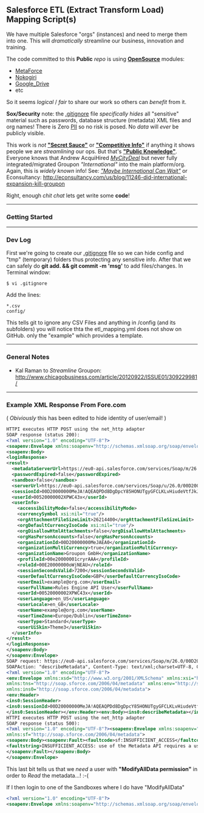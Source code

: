 ## Salesforce ETL (Extract Transform Load) Mapping Script(s)

We have multiple Salesforce "orgs" (instances) and need to merge them into one.
This will *dramatically* streamline our business, innovation and training.

The code committed to this **Public** *repo* is using 
[**OpenSource**](http://en.wikipedia.org/wiki/Open_source) modules:
- [MetaForce](https://github.com/ejholmes/metaforce)
- [Nokogiri](http://nokogiri.org/Nokogiri.html)
- [Google_Drive](https://github.com/gimite/google-drive-ruby)
- etc

So it seems *logical* / *fair* to share our work so others can *benefit* 
from it. 

**Sox/Security** note: the [.gitignore](http://git-scm.com/docs/gitignore) file
*specifically hides* all "sensitive" material such as passwords, database
structure (metadata) XML files and org names! There is Zero 
[PII](http://en.wikipedia.org/wiki/Personally_identifiable_information) so no
risk is posed. No *data* will *ever* be publicly visible.

This work is *not* 
[**"Secret Sauce"**](http://en.wikipedia.org/wiki/Secret_ingredient) or 
[**"Competitive Info"**](http://en.wikipedia.org/wiki/Competitive_intelligence) 
if anything it shows people we are *streamlining* our ops. But that's 
[**"Public Knowledge"**](http://techcrunch.com/tag/groupon/). Everyone knows
that Andrew AcquiHired [*MyCityDeal*](http://goo.gl/SBAeS) but never fully 
integrated/migrated Groupon *"International"* into the main platform/org.
Again, this is *widely known* info! See:
[*"Maybe International Can Wait"*](http://goo.gl/DpOyy) or Econsultancy: 
http://econsultancy.com/us/blog/11246-did-international-expansion-kill-groupon

Right, enough *chit chat* lets get write some **code**!

- - -

### Getting Started


- - -

### Dev Log

First we're going to create our [.gitignore](http://git-scm.com/docs/gitignore) 
file so we can hide config and "tmp" (temporary) folders thus protecting any 
sensitive info. After that we can safely do **git add. && git commit -m 'msg'** 
to add files/changes. In Terminal window:

    $ vi .gitignore

Add the lines:

    *.csv
    config/

This tells git to ignore any CSV Files and anything in /config 
(and its subfolders) you will notice thta the etl_mapping.yml does not show 
on GitHub. only the "example" which provides a template.

>>


- - -
### General Notes

- Kal Raman to *Streamline* Groupon:
http://www.chicagobusiness.com/article/20120922/ISSUE01/309229981/

- - -

### Example XML Response From Fore.com

( *Obiviously* this has been edited to hide identity of user/email! )

```xml
HTTPI executes HTTP POST using the net_http adapter
SOAP response (status 200):
<?xml version="1.0" encoding="UTF-8"?>
<soapenv:Envelope xmlns:soapenv="http://schemas.xmlsoap.org/soap/envelope/" xmlns="urn:partner.soap.sforce.com" xmlns:xsi="http://www.w3.org/2001/XMLSchema-instance">
<soapenv:Body>
<loginResponse>
<result>
  <metadataServerUrl>https://eu0-api.salesforce.com/services/Soap/m/26.0/00D20000000MeJA</metadataServerUrl>
  <passwordExpired>false</passwordExpired>
  <sandbox>false</sandbox>
  <serverUrl>https://eu0-api.salesforce.com/services/Soap/u/26.0/00D20000000MeJA</serverUrl>
  <sessionId>00D20000000MeJA!AQEAQPDd8DgDpcY85HONUTgyGFCLKLvHiudeVtfJkJLTd7yMAOK3KGWf8TVmjcNfYUQCH_vf9MxB.aVblQZqNsi_7ErmCF3v</sessionId>
  <userId>00520000002XPWC43x</userId>
  <userInfo>
    <accessibilityMode>false</accessibilityMode>
    <currencySymbol xsi:nil="true"/>
    <orgAttachmentFileSizeLimit>26214400</orgAttachmentFileSizeLimit>
    <orgDefaultCurrencyIsoCode xsi:nil="true"/>
    <orgDisallowHtmlAttachments>false</orgDisallowHtmlAttachments>
    <orgHasPersonAccounts>false</orgHasPersonAccounts>
    <organizationId>00D20000000MeJAEA0</organizationId>
    <organizationMultiCurrency>true</organizationMultiCurrency>
    <organizationName>Groupon GmbH</organizationName>
    <profileId>00e20000001cryrAAA</profileId>
    <roleId>00E20000000oWjNEAU</roleId>
    <sessionSecondsValid>7200</sessionSecondsValid>
    <userDefaultCurrencyIsoCode>GBP</userDefaultCurrencyIsoCode>
    <userEmail>example@org.com</userEmail>
    <userFullName>Rules Engine API User</userFullName>
    <userId>00520000002XPWC43x</userId>
    <userLanguage>en_US</userLanguage>
    <userLocale>en_GB</userLocale>
    <userName>example@org.com</userName>
    <userTimeZone>Europe/Dublin</userTimeZone>
    <userType>Standard</userType>
    <userUiSkin>Theme3</userUiSkin>
  </userInfo>
</result>
</loginResponse>
</soapenv:Body>
</soapenv:Envelope>
SOAP request: https://eu0-api.salesforce.com/services/Soap/m/26.0/00D20000000MeJA
SOAPAction: "describeMetadata", Content-Type: text/xml;charset=UTF-8, Content-Length: 604
<?xml version="1.0" encoding="UTF-8"?>
<env:Envelope xmlns:xsd="http://www.w3.org/2001/XMLSchema" xmlns:xsi="http://www.w3.org/2001/XMLSchema-instance"
xmlns:tns="http://soap.sforce.com/2006/04/metadata" xmlns:env="http://schemas.xmlsoap.org/soap/envelope/" 
xmlns:ins0="http://soap.sforce.com/2006/04/metadata">
<env:Header>
<ins0:SessionHeader>
<ins0:sessionId>00D20000000MeJA!AQEAQPDd8DgDpcY85HONUTgyGFCLKLvHiudeVtfJkJLTd7yMAOK3KGWf8TVmjcNfYUQCH_vf9MxB.aVblQZqNsi_7ErmCF3v</ins0:sessionId>
</ins0:SessionHeader></env:Header><env:Body><ins0:describeMetadata></ins0:describeMetadata></env:Body></env:Envelope>
HTTPI executes HTTP POST using the net_http adapter
SOAP response (status 500):
<?xml version="1.0" encoding="UTF-8"?><soapenv:Envelope xmlns:soapenv="http://schemas.xmlsoap.org/soap/envelope/"
xmlns:sf="http://soap.sforce.com/2006/04/metadata">
<soapenv:Body><soapenv:Fault><faultcode>sf:INSUFFICIENT_ACCESS</faultcode>
<faultstring>INSUFFICIENT_ACCESS: use of the Metadata API requires a user with the ModifyAllData permission</faultstring>
</soapenv:Fault></soapenv:Body>
</soapenv:Envelope>
```

This last bit tells us that we *need* a user with **"ModifyAllData
permission"** in order to *Read* the metadata...! :-(

If I then login to one of the Sandboxes where I do have "ModifyAllData"

```xml
<?xml version="1.0" encoding="UTF-8"?>
<soapenv:Envelope xmlns:soapenv="http://schemas.xmlsoap.org/soap/envelope/" xmlns="http://soap.sforce.com/2006/04/metadata" xmlns:xsi="http://www.w3.org/2001/XMLSchema-instance"><soapenv:Body><describeMetadataResponse><result><metadataObjects><childXmlNames>CustomLabel</childXmlNames><directoryName>labels</directoryName><inFolder>false</inFolder><metaFile>false</metaFile><suffix>labels</suffix><xmlName>CustomLabels</xmlName></metadataObjects><metadataObjects><directoryName>staticresources</directoryName><inFolder>false</inFolder><metaFile>true</metaFile><suffix>resource</suffix><xmlName>StaticResource</xmlName></metadataObjects><metadataObjects><directoryName>scontrols</directoryName><inFolder>false</inFolder><metaFile>true</metaFile><suffix>scf</suffix><xmlName>Scontrol</xmlName></metadataObjects><metadataObjects><directoryName>components</directoryName><inFolder>false</inFolder><metaFile>true</metaFile><suffix>component</suffix><xmlName>ApexComponent</xmlName></metadataObjects><metadataObjects><directoryName>pages</directoryName><inFolder>false</inFolder><metaFile>true</metaFile><suffix>page</suffix><xmlName>ApexPage</xmlName></metadataObjects><metadataObjects><directoryName>queues</directoryName><inFolder>false</inFolder><metaFile>false</metaFile><suffix>queue</suffix><xmlName>Queue</xmlName></metadataObjects><metadataObjects><childXmlNames>CustomField</childXmlNames><childXmlNames>BusinessProcess</childXmlNames><childXmlNames>RecordType</childXmlNames><childXmlNames>WebLink</childXmlNames><childXmlNames>ValidationRule</childXmlNames><childXmlNames>NamedFilter</childXmlNames><childXmlNames>SharingReason</childXmlNames><childXmlNames>ListView</childXmlNames><childXmlNames>FieldSet</childXmlNames><childXmlNames>ApexTriggerCoupling</childXmlNames><directoryName>objects</directoryName><inFolder>false</inFolder><metaFile>false</metaFile><suffix>object</suffix><xmlName>CustomObject</xmlName></metadataObjects><metadataObjects><directoryName>reportTypes</directoryName><inFolder>false</inFolder><metaFile>false</metaFile><suffix>reportType</suffix><xmlName>ReportType</xmlName></metadataObjects><metadataObjects><directoryName>reports</directoryName><inFolder>true</inFolder><metaFile>false</metaFile><suffix>report</suffix><xmlName>Report</xmlName></metadataObjects><metadataObjects><directoryName>dashboards</directoryName><inFolder>true</inFolder><metaFile>false</metaFile><suffix>dashboard</suffix><xmlName>Dashboard</xmlName></metadataObjects><metadataObjects><directoryName>analyticSnapshots</directoryName><inFolder>false</inFolder><metaFile>false</metaFile><suffix>snapshot</suffix><xmlName>AnalyticSnapshot</xmlName></metadataObjects><metadataObjects><directoryName>layouts</directoryName><inFolder>false</inFolder><metaFile>false</metaFile><suffix>layout</suffix><xmlName>Layout</xmlName></metadataObjects><metadataObjects><directoryName>documents</directoryName><inFolder>true</inFolder><metaFile>true</metaFile><xmlName>Document</xmlName></metadataObjects><metadataObjects><directoryName>weblinks</directoryName><inFolder>false</inFolder><metaFile>false</metaFile><suffix>weblink</suffix><xmlName>CustomPageWebLink</xmlName></metadataObjects><metadataObjects><directoryName>tabs</directoryName><inFolder>false</inFolder><metaFile>false</metaFile><suffix>tab</suffix><xmlName>CustomTab</xmlName></metadataObjects><metadataObjects><directoryName>customApplicationComponents</directoryName><inFolder>false</inFolder><metaFile>false</metaFile><suffix>customApplicationComponent</suffix><xmlName>CustomApplicationComponent</xmlName></metadataObjects><metadataObjects><directoryName>applications</directoryName><inFolder>false</inFolder><metaFile>false</metaFile><suffix>app</suffix><xmlName>CustomApplication</xmlName></metadataObjects><metadataObjects><directoryName>letterhead</directoryName><inFolder>false</inFolder><metaFile>false</metaFile><suffix>letter</suffix><xmlName>Letterhead</xmlName></metadataObjects><metadataObjects><directoryName>email</directoryName><inFolder>true</inFolder><metaFile>true</metaFile><suffix>email</suffix><xmlName>EmailTemplate</xmlName></metadataObjects><metadataObjects><childXmlNames>WorkflowFieldUpdate</childXmlNames><childXmlNames>WorkflowKnowledgePublish</childXmlNames><childXmlNames>WorkflowTask</childXmlNames><childXmlNames>WorkflowAlert</childXmlNames><childXmlNames>WorkflowSend</childXmlNames><childXmlNames>WorkflowOutboundMessage</childXmlNames><childXmlNames>WorkflowRule</childXmlNames><childXmlNames xsi:nil="true"/><directoryName>workflows</directoryName><inFolder>false</inFolder><metaFile>false</metaFile><suffix>workflow</suffix><xmlName>Workflow</xmlName></metadataObjects><metadataObjects><directoryName>roles</directoryName><inFolder>false</inFolder><metaFile>false</metaFile><suffix>role</suffix><xmlName>Role</xmlName></metadataObjects><metadataObjects><directoryName>territories</directoryName><inFolder>false</inFolder><metaFile>false</metaFile><suffix>territory</suffix><xmlName>Territory</xmlName></metadataObjects><metadataObjects><directoryName>groups</directoryName><inFolder>false</inFolder><metaFile>false</metaFile><suffix>group</suffix><xmlName>Group</xmlName></metadataObjects><metadataObjects><directoryName>homePageComponents</directoryName><inFolder>false</inFolder><metaFile>false</metaFile><suffix>homePageComponent</suffix><xmlName>HomePageComponent</xmlName></metadataObjects><metadataObjects><directoryName>homePageLayouts</directoryName><inFolder>false</inFolder><metaFile>false</metaFile><suffix>homePageLayout</suffix><xmlName>HomePageLayout</xmlName></metadataObjects><metadataObjects><directoryName>objectTranslations</directoryName><inFolder>false</inFolder><metaFile>false</metaFile><suffix>objectTranslation</suffix><xmlName>CustomObjectTranslation</xmlName></metadataObjects><metadataObjects><directoryName>translations</directoryName><inFolder>false</inFolder><metaFile>false</metaFile><suffix>translation</suffix><xmlName>Translations</xmlName></metadataObjects><metadataObjects><directoryName>flows</directoryName><inFolder>false</inFolder><metaFile>false</metaFile><suffix>flow</suffix><xmlName>Flow</xmlName></metadataObjects><metadataObjects><directoryName>classes</directoryName><inFolder>false</inFolder><metaFile>true</metaFile><suffix>cls</suffix><xmlName>ApexClass</xmlName></metadataObjects><metadataObjects><directoryName>triggers</directoryName><inFolder>false</inFolder><metaFile>true</metaFile><suffix>trigger</suffix><xmlName>ApexTrigger</xmlName></metadataObjects><metadataObjects><directoryName>profiles</directoryName><inFolder>false</inFolder><metaFile>false</metaFile><suffix>profile</suffix><xmlName>Profile</xmlName></metadataObjects><metadataObjects><directoryName>permissionsets</directoryName><inFolder>false</inFolder><metaFile>false</metaFile><suffix>permissionset</suffix><xmlName>PermissionSet</xmlName></metadataObjects><metadataObjects><directoryName>datacategorygroups</directoryName><inFolder>false</inFolder><metaFile>false</metaFile><suffix>datacategorygroup</suffix><xmlName>DataCategoryGroup</xmlName></metadataObjects><metadataObjects><directoryName>remoteSiteSettings</directoryName><inFolder>false</inFolder><metaFile>false</metaFile><suffix>remoteSite</suffix><xmlName>RemoteSiteSetting</xmlName></metadataObjects><metadataObjects><directoryName>sites</directoryName><inFolder>false</inFolder><metaFile>false</metaFile><suffix>site</suffix><xmlName>CustomSite</xmlName></metadataObjects><metadataObjects><childXmlNames>LeadOwnerSharingRule</childXmlNames><childXmlNames>LeadCriteriaBasedSharingRule</childXmlNames><directoryName>leadSharingRules</directoryName><inFolder>false</inFolder><metaFile>false</metaFile><suffix>sharingRules</suffix><xmlName>LeadSharingRules</xmlName></metadataObjects><metadataObjects><childXmlNames>CampaignOwnerSharingRule</childXmlNames><childXmlNames>CampaignCriteriaBasedSharingRule</childXmlNames><directoryName>campaignSharingRules</directoryName><inFolder>false</inFolder><metaFile>false</metaFile><suffix>sharingRules</suffix><xmlName>CampaignSharingRules</xmlName></metadataObjects><metadataObjects><childXmlNames>CaseOwnerSharingRule</childXmlNames><childXmlNames>CaseCriteriaBasedSharingRule</childXmlNames><directoryName>caseSharingRules</directoryName><inFolder>false</inFolder><metaFile>false</metaFile><suffix>sharingRules</suffix><xmlName>CaseSharingRules</xmlName></metadataObjects><metadataObjects><childXmlNames>ContactOwnerSharingRule</childXmlNames><childXmlNames>ContactCriteriaBasedSharingRule</childXmlNames><directoryName>contactSharingRules</directoryName><inFolder>false</inFolder><metaFile>false</metaFile><suffix>sharingRules</suffix><xmlName>ContactSharingRules</xmlName></metadataObjects><metadataObjects><childXmlNames>OpportunityOwnerSharingRule</childXmlNames><childXmlNames>OpportunityCriteriaBasedSharingRule</childXmlNames><directoryName>opportunitySharingRules</directoryName><inFolder>false</inFolder><metaFile>false</metaFile><suffix>sharingRules</suffix><xmlName>OpportunitySharingRules</xmlName></metadataObjects><metadataObjects><childXmlNames>AccountOwnerSharingRule</childXmlNames><childXmlNames>AccountCriteriaBasedSharingRule</childXmlNames><directoryName>accountSharingRules</directoryName><inFolder>false</inFolder><metaFile>false</metaFile><suffix>sharingRules</suffix><xmlName>AccountSharingRules</xmlName></metadataObjects><metadataObjects><childXmlNames>AccountTerritorySharingRule</childXmlNames><directoryName>accountTerritorySharingRules</directoryName><inFolder>false</inFolder><metaFile>false</metaFile><suffix>sharingRules</suffix><xmlName>AccountTerritorySharingRules</xmlName></metadataObjects><metadataObjects><childXmlNames>CustomObjectOwnerSharingRule</childXmlNames><childXmlNames>CustomObjectCriteriaBasedSharingRule</childXmlNames><directoryName>customObjectSharingRules</directoryName><inFolder>false</inFolder><metaFile>false</metaFile><suffix>sharingRules</suffix><xmlName>CustomObjectSharingRules</xmlName></metadataObjects><organizationNamespace></organizationNamespace><partialSaveAllowed>true</partialSaveAllowed><testRequired>false</testRequired></result></describeMetadataResponse></soapenv:Body></soapenv:Envelope>
```

